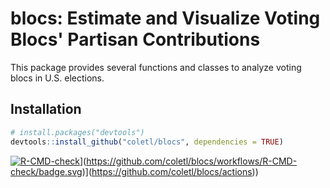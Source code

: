 # blocs: Estimate and Visualize Voting Blocs' Partisan Contributions

This package provides several functions and classes to analyze voting blocs in U.S. elections.

## Installation

``` r
# install.packages("devtools")
devtools::install_github("coletl/blocs", dependencies = TRUE)
```

<!-- badges: start -->

[![R-CMD-check]([https://github.com/coletl/blocs/workflows/R-CMD-check/badge.svg)](https://github.com/coletl/blocs/actions)](https://github.com/coletl/blocs/workflows/R-CMD-check/badge.svg)](https://github.com/coletl/blocs/actions))

<!-- badges: end -->
